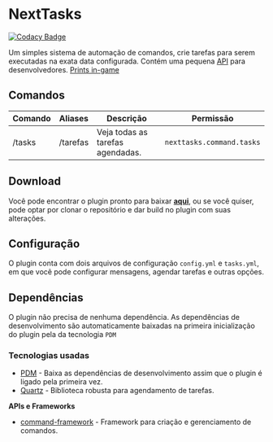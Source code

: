 # NextTasks

[![Codacy Badge](https://api.codacy.com/project/badge/Grade/582094101ee0492a814c189dd042ce5b)](https://app.codacy.com/gh/NextPlugins/NextTasks?utm_source=github.com&utm_medium=referral&utm_content=NextPlugins/NextTasks&utm_campaign=Badge_Grade)

Um simples sistema de automação de comandos, crie tarefas para serem executadas na exata data configurada. Contém uma pequena [API](https://github.com/NextPlugins/NextTasks/blob/main/src/main/java/com/nextplugins/tasks/api/NextTasksAPI.java) para desenvolvedores. [Prints in-game](https://imgur.com/a/k69BHiR)

## Comandos
|Comando               |Aliases   |Descrição           |Permissão             |
|----------------------|----------|--------------------|----------------------|
|/tasks                |/tarefas  |Veja todas as tarefas agendadas.|`nexttasks.command.tasks`|

## Download

Você pode encontrar o plugin pronto para baixar [**aqui**](https://github.com/NextPlugins/NextTasks/releases), ou se você quiser, pode optar por clonar o repositório e dar
build no plugin com suas alterações.

## Configuração
O plugin conta com dois arquivos de configuração `config.yml` e `tasks.yml`, em que você pode configurar mensagens, agendar tarefas e outras opções.

## Dependências
O plugin não precisa de nenhuma dependência. As dependências de desenvolvimento são automaticamente baixadas na primeira inicialização do plugin pela da tecnologia `PDM`

### Tecnologias usadas
-   [PDM](https://github.com/knightzmc/pdm) - Baixa as dependências de desenvolvimento assim que o plugin é ligado pela primeira vez.
-   [Quartz](http://www.quartz-scheduler.org/) - Biblioteca robusta para agendamento de tarefas.

**APIs e Frameworks**

-   [command-framework](https://github.com/SaiintBrisson/command-framework) - Framework para criação e gerenciamento de comandos.
